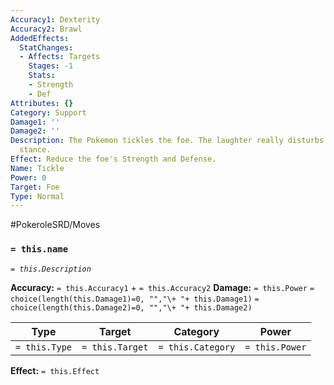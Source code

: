 ```yaml
---
Accuracy1: Dexterity
Accuracy2: Brawl
AddedEffects:
  StatChanges:
  - Affects: Targets
    Stages: -1
    Stats:
    - Strength
    - Def
Attributes: {}
Category: Support
Damage1: ''
Damage2: ''
Description: The Pokemon tickles the foe. The laughter really disturbs the foe's fighting
  stance.
Effect: Reduce the foe's Strength and Defense.
Name: Tickle
Power: 0
Target: Foe
Type: Normal
---
```


#PokeroleSRD/Moves

### `= this.name` 
*`= this.Description`*

**Accuracy:** `= this.Accuracy1` + `= this.Accuracy2`
**Damage:** `= this.Power` `= choice(length(this.Damage1)=0, "","\+ "+ this.Damage1)` `= choice(length(this.Damage2)=0, "","\+ "+ this.Damage2)`

| Type          | Target          | Category          | Power          |
| ------------- | --------------- | ----------------  | -------------- |
| `= this.Type` | `= this.Target` | `= this.Category` | `= this.Power` | 

**Effect:** `= this.Effect`